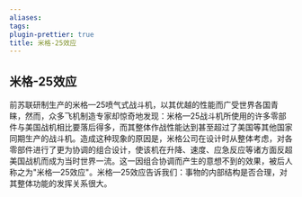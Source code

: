 ```yaml
---
aliases: 
tags: 
plugin-prettier: true
title: 米格-25效应
---
```

## 米格-25效应

前苏联研制生产的米格—25喷气式战斗机，以其优越的性能而广受世界各国青睐，然而，众多飞机制造专家却惊奇地发现：米格—25战斗机所使用的许多零部件与美国战机相比要落后得多，而其整体作战性能达到甚至超过了美国等其他国家同期生产的战斗机。造成这种现象的原因是，米格公司在设计时从整体考虑，对各零部件进行了更为协调的组合设计，使该机在升降、速度、应急反应等诸方面反超美国战机而成为当时世界一流。这一因组合协调而产生的意想不到的效果，被后人称之为"米格—25效应"。米格—25效应告诉我们：事物的内部结构是否合理，对其整体功能的发挥关系很大。
